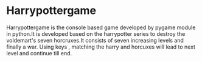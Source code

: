 # Harrypottergame
Harrypottergame is the console based game developed by pygame module in python.It is developed based on the harrypotter series to destroy the voldemart's seven horcruxes.It consists of seven increasing levels and finally a war. Using keys , matching the harry and horcuxes will lead to next level and continue till end.
